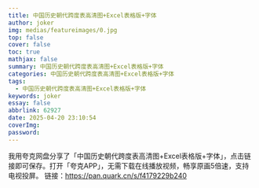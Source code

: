 ```yaml
---
title: 中国历史朝代跨度表高清图+Excel表格版+字体
author: joker
img: medias/featureimages/0.jpg
top: false
cover: false
toc: true
mathjax: false
summary: 中国历史朝代跨度表高清图+Excel表格版+字体
categories: 中国历史朝代跨度表高清图+Excel表格版+字体
tags:
  - 中国历史朝代跨度表高清图+Excel表格版+字体
keywords: joker
essay: false
abbrlink: 62927
date: 2025-04-20 23:10:54
coverImg:
password:
---
```


我用夸克网盘分享了「中国历史朝代跨度表高清图+Excel表格版+字体」，点击链接即可保存。打开「夸克APP」，无需下载在线播放视频，畅享原画5倍速，支持电视投屏。
链接：https://pan.quark.cn/s/f4179229b240
